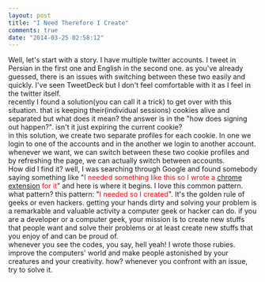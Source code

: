 ```yaml
---
layout: post
title: "I Need Therefore I Create"
comments: true
date: "2014-03-25 02:58:12"
---
```


Well, let's start with a story. I have multiple twitter accounts. I tweet in Persian in the first one and English in the second one. as you've already guessed, there is an issues with switching between these two easily and quickly. I've seen TweetDeck but I don't feel comfortable with it as I feel in the twitter itself.<br>
recently I found a solution(you can call it a trick) to get over with this situation. that is keeping their(individual sessions) cookies alive and separated  but what does it mean? the answer is in the "how does signing out happen?". isn't it just expiring the current cookie?
<br>in this solution, we create two separate profiles for each cookie. In one we login to one of the accounts and in the another we login to another account. whenever we want, we can switch between these two cookie profiles and by refreshing the page, we can actually switch between accounts.<br>
How did I find it? well, I was searching through Google and found somebody saying something like "<font color='red'>I needed something like this so I wrote a <a href="https://chrome.google.com/webstore/detail/twitcher-twitter-account/gmngpagflejjoblmmamaonmnkghjmebh">chrome extension</a> for it</font>" and here is where it begins. I love this common pattern. what pattern? this pattern: "<font color='red'>I needed so I created</font>". It's the golden rule of geeks or even hackers. getting your hands dirty and solving your problem is a remarkable and valuable activity a computer geek or hacker can do. if you are a developer or a computer geek, your mission is to create new stuffs that people want and solve their problems or at least create new stuffs that you enjoy of and can be proud of.<br>whenever you see the codes, you say, hell yeah! I wrote those rubies.
<br>improve the computers' world and make people astonished by your creatures and your creativity. how? whenever you confront with an issue, try to solve it. 
